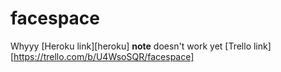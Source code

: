 # facespace
Whyyy
[Heroku link][heroku] **note** doesn't work yet
[Trello link][https://trello.com/b/U4WsoSQR/facespace]

